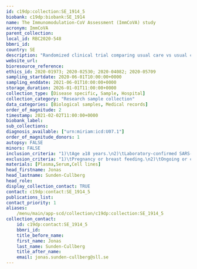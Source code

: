 ```yaml
---
id: c19dp:collection:SE_1914_5
biobank: c19dp:biobank:SE_1914
name: The Immunomodulation-CoV Assessment (ImmCoVA) study
acronym: ImmCoVA
parent_collection:
local_id: RBC2020-548
bbmri_id:
country: SE
description: "Randomized clinical trial comparing usual care vs usual care plus either tocilizumab or anakinra.\n\nSamples: Serum, plasma, citrate plasma from before treatment day 1 (baseline), and days 3,5,10,15 and 29 in patients with severe covid at high risk of deterioration (>= 5 L of oxygen to maintain saturation >= 93% + CRP >0 70, Ferrintin > 500 + at least two of the following: LD >= 8, D-dimer >= 0.5 or lymphocytes < 1).\n\nPlanned number of patients: 120. Included by Feb 2: 72."
website_url:
bioresource_reference:
ethics_id: 2020-01973; 2020-02530; 2020-04082; 2020-05709
sampling_startdate: 2020-06-01T10:00:00+0000
sampling_enddate: 2021-06-01T10:00:00+0000
storage_duration: 2026-01-01T11:00:00+0000
collection_type: [Disease specific, Sample, Hospital]
collection_category: "Research sample collection"
data_categories: [Biological samples, Medical records]
order_of_magnitude: 2
timestamp: 2021-02-02T11:00:00+0000
biobank_label:
sub_collections:
diagnosis_available: ["urn:miriam:icd:U07.1"]
order_of_magnitude_donors: 1
autopsy: FALSE
minors: FALSE
inclusion_criteria: "1)\tAge ≥18 years.\n2)\tLaboratory-confirmed SARS-CoV-2 infection as determined by polymerase chain reaction (PCR) or other commercial or public health assay < 7 days prior to screening.\n3)\tSARS-CoV-2 infection with duration at least 7 days  (i e may be included on day 7) as determined by onset of symptoms (defined as day 1).\n4)\t5 liters/minute of Oxygen for at least 8 hours to maintain SpO2 at ≥93%. A shorter duration is also accepted if presentation is acute, and the patient needs more than 10 liters/minute of Oxygen to maintain SpO2 at ≥93%.  \n5)\tCRP > 70 mg/L with no non-SARS-Cov2 infections. Values measured up to 48 hours before inclusion are accepted.\n6)\tFerritin > 500 µg/L. Values measured up to 48 hours before inclusion are accepted.\n7)\tAt least two points on a scale of 0-3 where 1 point is awarded for each value of; lymphocytes < 1x 10(9)/L; D-dimer ≥ 0.5 mg/L and; Lactate Dehydrogenase ≥ 8 microkatal/L. The values do not have to be concurrently positive and may be up to 3 days old at inclusion.\n8)\tAbility to provide informed consent signed by study patient.\n9)\tWillingness and ability to comply with study-related procedures/assessments.\n10)\tIn fertile females, willing to comply with effective contraceptive methods for up to 3 months after last dose of study drug."
exclusion_criteria: "1)\tPregnancy or breast feeding.\n2)\tOngoing or completed mechanical ventilation.\n3)\tIn the opinion of the investigator, unlikely to survive for >48 hours from screening.\n4)\tIn the opinion of the investigator, expected overall survival due to other comorbidities less than 3 months.\n5)\tSevere renal dysfunction eGFR < 30 ml/min.\n6)\tMedical history including chronic liver disease with inflammation, fibrosis or cirrhosis including underlying diseases such as alcoholic liver disease, non-alcoholic fatty liver disease, chronic viral hepatitis, alcoholic liver disease, autoimmune liver disease, hemochromatosis, Wilson’s disease, alpha-1 antitrypsin deficiency, cholangitis, or carcinoma.\n7)\tUncontrolled hypertension Systolic BP >180 mm Hg, Diastolic BP > 110 mm Hg.\n8)\tHistory of hypersensitivity to the study drugs.\n9)\tPresence of any of the following abnormal laboratory values at screening: absolute neutrophil count (ANC) less than 2 x 109/L, aspartate aminotransferase (AST) or alanine aminotransferase (ALT) greater than 5 x upper limit of normal (ULN), platelets <100 x 109/L.\n10)\tTreatment with anakinra, anti-IL 6, anti-IL-6R antagonists, Janus kinase inhibitors (JAKi) in the past 30 days or plans to receive during the study period.\n11)\tCurrent treatment with conventional synthetic disease-modifying antirheumatic drugs (DMARDs)/immunosuppressive agents.\n12)\tUse of chronic oral corticosteroids for a non-COVID-19-related condition in a dose higher than prednisone 10 mg or equivalent per day. Ongoing acute treatment for COVID-19 with any peroral or iv steroid is permitted for up to five days before inclusion. Chronic or acute treatment with inhaled steroids is also permitted.\n13)\tHistory of, or current autoimmune or inflammatory systemic or localized disease(s) other than rheumatoid arthritis.\n14)\tAcute systemic infection; verified by blood cultures systemic bacterial infection, systemic fungi-infection or prosthesis-related infection.\n15)\tHistory of stem-cell or solid organ transplantation.\n16)\tKnown active tuberculosis (TB), history of incompletely treated TB, suspected or known extrapulmonary TB, suspected or known systemic bacterial or fungal infections.\n17)\tDiagnosis of, or suspicion of HIV infection, acute hepatitis A and/or chronic hepatitis B and/or C.\n18)\tPrevious history of gastrointestinal ulceration or diverticulitis. \n19)\tPatients who have received immunosuppressive antibody therapy within the past 3 months, including intravenous immunoglobulin or plans to receive during the study period.\n20)\tParticipation in any clinical research study evaluating an investigational product (IP) or therapy within 3 months and less than 5 half-lives of IP prior to the screening visit. The use of remdesivir is permitted.\n21)\tAny physical examination findings and/or history of any illness that, in the opinion of the study investigator, might confound the results of the study or pose an additional risk to the patient by their participation in the study. Includes patients with chronic pulmonary impairment or with treatment restrictions concerning resuscitation measures or treatment in ICU."
materials: [Plasma,Serum,Cell lines]
head_firstname: Jonas
head_lastname: Sunden-Cullberg
head_role:
display_collection_contact: TRUE
contact: c19dp:contact:SE_1914_5
publications_list:
contact_priority: 1
aliases:
    /menu/main/app-scd/collection/c19dp:collection:SE_1914_5
collection_contact:
    id: c19dp:contact:SE_1914_5
    bbmri_id:
    title_before_name:
    first_name: Jonas
    last_name: Sunden-Cullberg
    title_after_name:
    email: jonas.sunden-cullberg@sll.se
---
```

